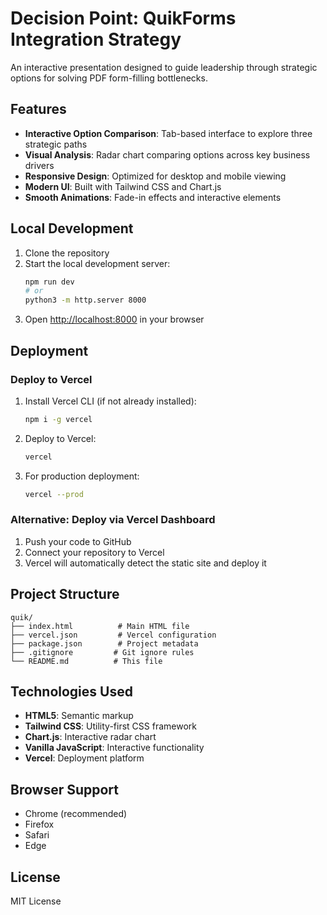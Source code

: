 # Decision Point: QuikForms Integration Strategy

An interactive presentation designed to guide leadership through strategic options for solving PDF form-filling bottlenecks.

## Features

- **Interactive Option Comparison**: Tab-based interface to explore three strategic paths
- **Visual Analysis**: Radar chart comparing options across key business drivers
- **Responsive Design**: Optimized for desktop and mobile viewing
- **Modern UI**: Built with Tailwind CSS and Chart.js
- **Smooth Animations**: Fade-in effects and interactive elements

## Local Development

1. Clone the repository
2. Start the local development server:
   ```bash
   npm run dev
   # or
   python3 -m http.server 8000
   ```
3. Open [http://localhost:8000](http://localhost:8000) in your browser

## Deployment

### Deploy to Vercel

1. Install Vercel CLI (if not already installed):
   ```bash
   npm i -g vercel
   ```

2. Deploy to Vercel:
   ```bash
   vercel
   ```

3. For production deployment:
   ```bash
   vercel --prod
   ```

### Alternative: Deploy via Vercel Dashboard

1. Push your code to GitHub
2. Connect your repository to Vercel
3. Vercel will automatically detect the static site and deploy it

## Project Structure

```
quik/
├── index.html          # Main HTML file
├── vercel.json         # Vercel configuration
├── package.json        # Project metadata
├── .gitignore         # Git ignore rules
└── README.md          # This file
```

## Technologies Used

- **HTML5**: Semantic markup
- **Tailwind CSS**: Utility-first CSS framework
- **Chart.js**: Interactive radar chart
- **Vanilla JavaScript**: Interactive functionality
- **Vercel**: Deployment platform

## Browser Support

- Chrome (recommended)
- Firefox
- Safari
- Edge

## License

MIT License